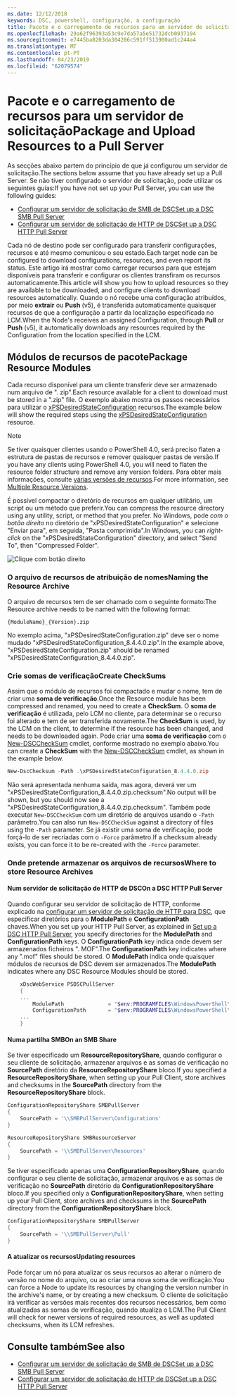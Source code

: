 ```yaml
---
ms.date: 12/12/2018
keywords: DSC, powershell, configuração, a configuração
title: Pacote e o carregamento de recursos para um servidor de solicitação
ms.openlocfilehash: 29a62f96393a53c9e7da57a5e51732dcb0937194
ms.sourcegitcommit: e7445ba8203da304286c591ff513900ad1c244a4
ms.translationtype: MT
ms.contentlocale: pt-PT
ms.lasthandoff: 04/23/2019
ms.locfileid: "62079574"
---
```

# <a name="package-and-upload-resources-to-a-pull-server"></a><span data-ttu-id="798f8-103">Pacote e o carregamento de recursos para um servidor de solicitação</span><span class="sxs-lookup"><span data-stu-id="798f8-103">Package and Upload Resources to a Pull Server</span></span>

<span data-ttu-id="798f8-104">As secções abaixo partem do princípio de que já configurou um servidor de solicitação.</span><span class="sxs-lookup"><span data-stu-id="798f8-104">The sections below assume that you have already set up a Pull Server.</span></span> <span data-ttu-id="798f8-105">Se não tiver configurado o servidor de solicitação, pode utilizar os seguintes guias:</span><span class="sxs-lookup"><span data-stu-id="798f8-105">If you have not set up your Pull Server, you can use the following guides:</span></span>

- [<span data-ttu-id="798f8-106">Configurar um servidor de solicitação de SMB de DSC</span><span class="sxs-lookup"><span data-stu-id="798f8-106">Set up a DSC SMB Pull Server</span></span>](pullServerSmb.md)
- [<span data-ttu-id="798f8-107">Configurar um servidor de solicitação de HTTP de DSC</span><span class="sxs-lookup"><span data-stu-id="798f8-107">Set up a DSC HTTP Pull Server</span></span>](pullServer.md)

<span data-ttu-id="798f8-108">Cada nó de destino pode ser configurado para transferir configurações, recursos e até mesmo comunicou o seu estado.</span><span class="sxs-lookup"><span data-stu-id="798f8-108">Each target node can be configured to download configurations, resources, and even report its status.</span></span> <span data-ttu-id="798f8-109">Este artigo irá mostrar como carregar recursos para que estejam disponíveis para transferir e configurar os clientes transfiram os recursos automaticamente.</span><span class="sxs-lookup"><span data-stu-id="798f8-109">This article will show you how to upload resources so they are available to be downloaded, and configure clients to download resources automatically.</span></span> <span data-ttu-id="798f8-110">Quando o nó recebe uma configuração atribuídos, por meio **extrair** ou **Push** (v5), é transferida automaticamente quaisquer recursos de que a configuração a partir da localização especificada no LCM.</span><span class="sxs-lookup"><span data-stu-id="798f8-110">When the Node's receives an assigned Configuration, through **Pull** or **Push** (v5), it automatically downloads any resources required by the Configuration from the location specified in the LCM.</span></span>

## <a name="package-resource-modules"></a><span data-ttu-id="798f8-111">Módulos de recursos de pacote</span><span class="sxs-lookup"><span data-stu-id="798f8-111">Package Resource Modules</span></span>

<span data-ttu-id="798f8-112">Cada recurso disponível para um cliente transferir deve ser armazenado num arquivo de ". zip".</span><span class="sxs-lookup"><span data-stu-id="798f8-112">Each resource available for a client to download must be stored in a ".zip" file.</span></span> <span data-ttu-id="798f8-113">O exemplo abaixo mostra os passos necessários para utilizar o [xPSDesiredStateConfiguration](https://www.powershellgallery.com/packages/xPSDesiredStateConfiguration/8.4.0.0) recursos.</span><span class="sxs-lookup"><span data-stu-id="798f8-113">The example below will show the required steps using the [xPSDesiredStateConfiguration](https://www.powershellgallery.com/packages/xPSDesiredStateConfiguration/8.4.0.0) resource.</span></span>

> [!NOTE]
> <span data-ttu-id="798f8-114">Se tiver quaisquer clientes usando o PowerShell 4.0, será preciso flaten a estrutura de pastas de recursos e remover quaisquer pastas de versão.</span><span class="sxs-lookup"><span data-stu-id="798f8-114">If you have any clients using PowerShell 4.0, you will need to flaten the resource folder structure and remove any version folders.</span></span> <span data-ttu-id="798f8-115">Para obter mais informações, consulte [várias versões de recursos](../configurations/import-dscresource.md#multiple-resource-versions).</span><span class="sxs-lookup"><span data-stu-id="798f8-115">For more information, see [Multiple Resource Versions](../configurations/import-dscresource.md#multiple-resource-versions).</span></span>

<span data-ttu-id="798f8-116">É possível compactar o diretório de recursos em qualquer utilitário, um script ou um método que preferir.</span><span class="sxs-lookup"><span data-stu-id="798f8-116">You can compress the resource directory using any utility, script, or method that you prefer.</span></span> <span data-ttu-id="798f8-117">No Windows, pode *com o botão direito* no diretório de "xPSDesiredStateConfiguration" e selecione "Enviar para", em seguida, "Pasta comprimida".</span><span class="sxs-lookup"><span data-stu-id="798f8-117">In Windows, you can *right-click* on the "xPSDesiredStateConfiguration" directory, and select "Send To", then "Compressed Folder".</span></span>

![Clique com botão direito](../media/right-click.gif)

### <a name="naming-the-resource-archive"></a><span data-ttu-id="798f8-119">O arquivo de recursos de atribuição de nomes</span><span class="sxs-lookup"><span data-stu-id="798f8-119">Naming the Resource Archive</span></span>

<span data-ttu-id="798f8-120">O arquivo de recursos tem de ser chamado com o seguinte formato:</span><span class="sxs-lookup"><span data-stu-id="798f8-120">The Resource archive needs to be named with the following format:</span></span>

```
{ModuleName}_{Version}.zip
```

<span data-ttu-id="798f8-121">No exemplo acima, "xPSDesiredStateConfiguration.zip" deve ser o nome mudado "xPSDesiredStateConfiguration_8.4.4.0.zip".</span><span class="sxs-lookup"><span data-stu-id="798f8-121">In the example above, "xPSDesiredStateConfiguration.zip" should be renamed "xPSDesiredStateConfiguration_8.4.4.0.zip".</span></span>

### <a name="create-checksums"></a><span data-ttu-id="798f8-122">Crie somas de verificação</span><span class="sxs-lookup"><span data-stu-id="798f8-122">Create CheckSums</span></span>

<span data-ttu-id="798f8-123">Assim que o módulo de recursos foi compactado e mudar o nome, tem de criar uma **soma de verificação**.</span><span class="sxs-lookup"><span data-stu-id="798f8-123">Once the Resource module has been compressed and renamed, you need to create a **CheckSum**.</span></span>  <span data-ttu-id="798f8-124">O **soma de verificação** é utilizada, pelo LCM no cliente, para determinar se o recurso foi alterado e tem de ser transferida novamente.</span><span class="sxs-lookup"><span data-stu-id="798f8-124">The **CheckSum** is used, by the LCM on the client, to determine if the resource has been changed, and needs to be downloaded again.</span></span> <span data-ttu-id="798f8-125">Pode criar uma **soma de verificação** com o [New-DSCCheckSum](/powershell/module/PSDesiredStateConfiguration/New-DSCCheckSum) cmdlet, conforme mostrado no exemplo abaixo.</span><span class="sxs-lookup"><span data-stu-id="798f8-125">You can create a **CheckSum** with the [New-DSCCheckSum](/powershell/module/PSDesiredStateConfiguration/New-DSCCheckSum) cmdlet, as shown in the example below.</span></span>

```powershell
New-DscChecksum -Path .\xPSDesiredStateConfiguration_8.4.4.0.zip
```

<span data-ttu-id="798f8-126">Não será apresentada nenhuma saída, mas agora, deverá ver um "xPSDesiredStateConfiguration_8.4.4.0.zip.checksum".</span><span class="sxs-lookup"><span data-stu-id="798f8-126">No output will be shown, but you should now see a "xPSDesiredStateConfiguration_8.4.4.0.zip.checksum".</span></span> <span data-ttu-id="798f8-127">Também pode executar `New-DSCCheckSum` com um diretório de arquivos usando o `-Path` parâmetro.</span><span class="sxs-lookup"><span data-stu-id="798f8-127">You can also run `New-DSCCheckSum` against a directory of files using the `-Path` parameter.</span></span> <span data-ttu-id="798f8-128">Se já existir uma soma de verificação, pode forçá-lo de ser recriadas com o `-Force` parâmetro.</span><span class="sxs-lookup"><span data-stu-id="798f8-128">If a checksum already exists, you can force it to be re-created with the `-Force` parameter.</span></span>

### <a name="where-to-store-resource-archives"></a><span data-ttu-id="798f8-129">Onde pretende armazenar os arquivos de recursos</span><span class="sxs-lookup"><span data-stu-id="798f8-129">Where to store Resource Archives</span></span>

#### <a name="on-a-dsc-http-pull-server"></a><span data-ttu-id="798f8-130">Num servidor de solicitação de HTTP de DSC</span><span class="sxs-lookup"><span data-stu-id="798f8-130">On a DSC HTTP Pull Server</span></span>

<span data-ttu-id="798f8-131">Quando configurar seu servidor de solicitação de HTTP, conforme explicado na [configurar um servidor de solicitação de HTTP para DSC](pullServer.md), que especificar diretórios para o **ModulePath** e **ConfigurationPath** chaves.</span><span class="sxs-lookup"><span data-stu-id="798f8-131">When you set up your HTTP Pull Server, as explained in [Set up a DSC HTTP Pull Server](pullServer.md), you specify directories for the **ModulePath** and **ConfigurationPath** keys.</span></span> <span data-ttu-id="798f8-132">O **ConfigurationPath** key indica onde devem ser armazenados ficheiros ". MOF".</span><span class="sxs-lookup"><span data-stu-id="798f8-132">The **ConfigurationPath** key indicates where any ".mof" files should be stored.</span></span> <span data-ttu-id="798f8-133">O **ModulePath** indica onde quaisquer módulos de recursos de DSC devem ser armazenados.</span><span class="sxs-lookup"><span data-stu-id="798f8-133">The **ModulePath** indicates where any DSC Resource Modules should be stored.</span></span>

```powershell
    xDscWebService PSDSCPullServer
    {
    ...
        ModulePath              = "$env:PROGRAMFILES\WindowsPowerShell\DscService\Modules"
        ConfigurationPath       = "$env:PROGRAMFILES\WindowsPowerShell\DscService\Configuration"
    ...
    }

```

#### <a name="on-an-smb-share"></a><span data-ttu-id="798f8-134">Numa partilha SMB</span><span class="sxs-lookup"><span data-stu-id="798f8-134">On an SMB Share</span></span>

<span data-ttu-id="798f8-135">Se tiver especificado um **ResourceRepositoryShare**, quando configurar o seu cliente de solicitação, armazenar arquivos e as somas de verificação no **SourcePath** diretório da **ResourceRepositoryShare** bloco.</span><span class="sxs-lookup"><span data-stu-id="798f8-135">If you specified a **ResourceRepositoryShare**, when setting up your Pull Client, store archives and checksums in the **SourcePath** directory from the **ResourceRepositoryShare** block.</span></span>

```powershell
ConfigurationRepositoryShare SMBPullServer
{
    SourcePath = '\\SMBPullServer\Configurations'
}

ResourceRepositoryShare SMBResourceServer
{
    SourcePath = '\\SMBPullServer\Resources'
}
```

<span data-ttu-id="798f8-136">Se tiver especificado apenas uma **ConfigurationRepositoryShare**, quando configurar o seu cliente de solicitação, armazenar arquivos e as somas de verificação no **SourcePath** diretório da  **ConfigurationRepositoryShare** bloco.</span><span class="sxs-lookup"><span data-stu-id="798f8-136">If you specified only a **ConfigurationRepositoryShare**, when setting up your Pull Client, store archives and checksums in the **SourcePath** directory from the **ConfigurationRepositoryShare** block.</span></span>

```powershell
ConfigurationRepositoryShare SMBPullServer
{
    SourcePath = '\\SMBPullServer\Pull'
}
```

#### <a name="updating-resources"></a><span data-ttu-id="798f8-137">A atualizar os recursos</span><span class="sxs-lookup"><span data-stu-id="798f8-137">Updating resources</span></span>

<span data-ttu-id="798f8-138">Pode forçar um nó para atualizar os seus recursos ao alterar o número de versão no nome do arquivo, ou ao criar uma nova soma de verificação.</span><span class="sxs-lookup"><span data-stu-id="798f8-138">You can force a Node to update its resources by changing the version number in the archive's name, or by creating a new checksum.</span></span> <span data-ttu-id="798f8-139">O cliente de solicitação irá verificar as versões mais recentes dos recursos necessários, bem como atualizadas as somas de verificação, quando atualiza o LCM.</span><span class="sxs-lookup"><span data-stu-id="798f8-139">The Pull Client will check for newer versions of required resources, as well as updated checksums, when its LCM refreshes.</span></span>

## <a name="see-also"></a><span data-ttu-id="798f8-140">Consulte também</span><span class="sxs-lookup"><span data-stu-id="798f8-140">See also</span></span>

- [<span data-ttu-id="798f8-141">Configurar um servidor de solicitação de SMB de DSC</span><span class="sxs-lookup"><span data-stu-id="798f8-141">Set up a DSC SMB Pull Server</span></span>](pullServerSmb.md)
- [<span data-ttu-id="798f8-142">Configurar um servidor de solicitação de HTTP de DSC</span><span class="sxs-lookup"><span data-stu-id="798f8-142">Set up a DSC HTTP Pull Server</span></span>](pullServer.md)
